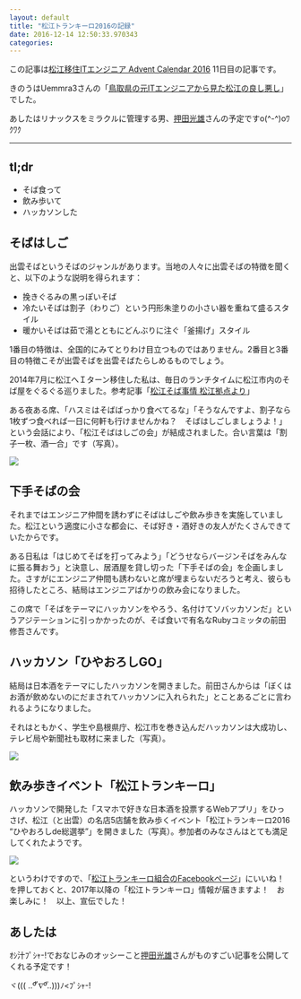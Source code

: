 ```yaml
---
layout: default
title: "松江トランキーロ2016の記録"
date: 2016-12-14 12:50:33.970343
categories: 
---
```


この記事は[松江移住ITエンジニア Advent Calendar 2016](http://www.adventar.org/calendars/2018) 11日目の記事です。

きのうはUemmra3さんの「[鳥取県の元ITエンジニアから見た松江の良し悪し](http://d.hatena.ne.jp/Uemmra3/20161214/1481689598)」でした。

あしたはリナックスをミラクルに管理する男、[押田光雄](https://www.facebook.com/osd.tro?fref=ts)さんの予定ですo(^-^)oﾜｸﾜｸ

----

## tl;dr

- そば食って
- 飲み歩いて
- ハッカソンした

## そばはしご

出雲そばというそばのジャンルがあります。当地の人々に出雲そばの特徴を聞くと、以下のような説明を得られます：

- 挽きぐるみの黒っぽいそば
- 冷たいそばは割子（わりご）という円形朱塗りの小さい器を重ねて盛るスタイル
- 暖かいそばは茹で湯とともにどんぶりに注ぐ「釜揚げ」スタイル

1番目の特徴は、全国的にみてとりわけ目立つものではありません。2番目と3番目の特徴こそが出雲そばを出雲そばたらしめるものでしょう。

2014年7月に松江へＩターン移住した私は、毎日のランチタイムに松江市内のそば屋をぐるぐる巡りました。参考記事「[松江そば事情 松江拠点より](https://monstar-lab.com/matz-e-soba/)」

ある夜ある席、「ハスミはそばばっかり食べてるな」「そうなんですよ、割子なら1枚ずつ食べれば一日に何軒も行けませんかね？　そばはしごしましょうよ！」という会話により、「松江そばはしごの会」が結成されました。合い言葉は「割子一枚、酒一合」です（写真）。

![](http://shimane.monstar-lab.com/images/hasumin_kochimaru.jpg)

## 下手そばの会

それまではエンジニア仲間を誘わずにそばはしごや飲み歩きを実施していました。松江という適度に小さな都会に、そば好き・酒好きの友人がたくさんできていたからです。

ある日私は「はじめてそばを打ってみよう」「どうせならバージンそばをみんなに振る舞おう」と決意し、居酒屋を貸し切った「下手そばの会」を企画しました。さすがにエンジニア仲間も誘わないと席が埋まらないだろうと考え、彼らも招待したところ、結局はエンジニアばかりの飲み会になりました。

この席で「そばをテーマにハッカソンをやろう、名付けてソバッカソンだ」というアジテーションに引っかかったのが、そば食いで有名なRubyコミッタの前田修吾さんです。

## ハッカソン「ひやおろしGO」

結局は日本酒をテーマにしたハッカソンを開きました。前田さんからは「ぼくはお酒が飲めないのにだまされてハッカソンに入れられた」とことあるごとに言われるようになりました。

それはともかく、学生や島根県庁、松江市を巻き込んだハッカソンは大成功し、テレビ局や新聞社も取材に来ました（写真）。

![](http://shimane.monstar-lab.com/images/hasumin_hiyaoroshigo.jpg)

## 飲み歩きイベント「松江トランキーロ」

ハッカソンで開発した「スマホで好きな日本酒を投票するWebアプリ」をひっさげ、松江（と出雲）の名店5店舗を飲み歩くイベント「松江トランキーロ2016 “ひやおろしde総選挙”」を開きました（写真）。参加者のみなさんはとても満足してくれたようです。

![](http://shimane.monstar-lab.com/images/hasumin_tranquilo2016.jpg)

というわけですので、「[松江トランキーロ組合のFacebookページ](https://www.facebook.com/matsuetranquilo/)」にいいね！を押しておくと、2017年以降の「松江トランキーロ」情報が届きますよ！　お楽しみに！　以上、宣伝でした！

## あしたは

ｵｼ汁ﾌﾟｼｬ-!でおなじみのオッシーこと[押田光雄](https://www.facebook.com/osd.tro?fref=ts)さんがものすごい記事を公開してくれる予定です！

ヾ((( ..ºัั ∇ºั..)))ﾉ<ﾌﾟｼｬ-!

